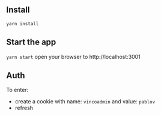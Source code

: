 ## Install
`yarn install`

## Start the app
`yarn start`
open your browser to http://localhost:3001

## Auth
To enter:
- create a cookie with name: `vincoadmin` and value: `pablov`
- refresh

